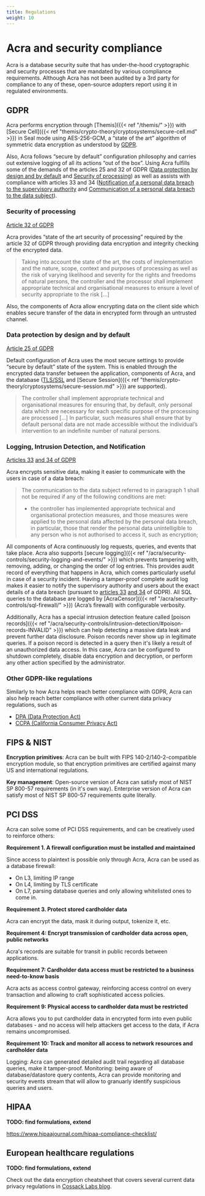 ```yaml
---
title: Regulations
weight: 10
---
```


# Acra and security compliance

Acra is a database security suite that has under-the-hood cryptographic and security processes that are mandated by various compliance requirements. 
Although Acra has not been audited by a 3rd party for compliance to any of these, open-source adopters report using it in regulated environments. 


## GDPR

Acra performs encryption through [Themis]({{< ref "/themis/" >}})
with [Secure Cell]({{< ref "themis/crypto-theory/cryptosystems/secure-cell.md" >}})
in Seal mode using AES-256-GCM,
a “state of the art” algorithm of symmetric data encryption as understood by [GDPR](https://gdpr-info.eu/).

Also, Acra follows “secure by default” configuration philosophy and carries out extensive logging of all its actions “out of the box”.
Using Acra fulfills some of the demands of the articles 25 and 32 of GDPR
([Data protection by design and by default](https://gdpr-info.eu/art-25-gdpr/) and [Security of processing](https://gdpr-info.eu/art-32-gdpr/))
as well as assists with compliance with articles 33 and 34
([Notification of a personal data breach to the supervisory authority](http://gdpr-info.eu/art-33-gdpr/) and [Communication of a personal data breach to the data subject](http://gdpr-info.eu/art-34-gdpr/)).

### Security of processing

[Article 32 of GDPR](https://gdpr-info.eu/art-32-gdpr/)

Acra provides “state of the art security of processing” required by the article 32 of GDPR through providing data encryption and integrity checking of the encrypted data.

> Taking into account the state of the art, the costs of implementation and the nature, scope, context and purposes of processing as well as the risk of varying likelihood and severity for the rights and freedoms of natural persons, the controller and the processor shall implement appropriate technical and organisational measures to ensure a level of security appropriate to the risk [...]

Also, the components of Acra allow encrypting data on the client side which enables secure transfer of the data in encrypted form through an untrusted channel.

### Data protection by design and by default

[Article 25 of GDPR](https://gdpr-info.eu/art-25-gdpr/)

Default configuration of Acra uses the most secure settings to provide “secure by default” state of the system.
This is enabled through the encrypted data transfer between the application, components of Acra, and the database
([TLS/SSL](https://en.wikipedia.org/wiki/Transport_Layer_Security) and [Secure Session]({{< ref "themis/crypto-theory/cryptosystems/secure-session.md" >}}) are supported).

> The controller shall implement appropriate technical and organisational measures for ensuring that, by default, only personal data which are necessary for each specific purpose of the processing are processed [...] In particular, such measures shall ensure that by default personal data are not made accessible without the individual’s intervention to an indefinite number of natural persons.

### Logging, Intrusion Detection, and Notification

[Articles 33](https://gdpr-info.eu/art-33-gdpr/) [and 34 of GDPR](https://gdpr-info.eu/art-34-gdpr/)

Acra encrypts sensitive data, making it easier to communicate with the users in case of a data breach:

> The communication to the data subject referred to in paragraph 1 shall not be required if any of the following conditions are met:
>
> * the controller has implemented appropriate technical and organisational protection measures, and those measures were applied to the personal data affected by the personal data breach, in particular, those that render the personal data unintelligible to any person who is not authorised to access it, such as encryption;

All components of Acra continuously log requests, queries, and events that take place.
Acra also supports [secure logging]({{< ref "/acra/security-controls/security-logging-and-events/" >}})
which prevents tampering with, removing, adding, or changing the order of log entries.
This provides audit record of everything that happens in Acra, which comes particularly useful in case of a security incident.
Having a tamper-proof complete audit log makes it easier to notify the supervisory authority and users about the exact details of a data breach
(pursuant to [articles 33](http://gdpr-info.eu/art-33-gdpr/) [and 34](http://gdpr-info.eu/art-34-gdpr/) of GDPR).
All SQL queries to the database are logged by [AcraCensor]({{< ref "/acra/security-controls/sql-firewall/" >}}) (Acra’s firewall) with configurable verbosity.

Additionally, Acra has a special intrusion detection feature called [poison records]({{< ref "/acra/security-controls/intrusion-detection/#poison-records-INVALID" >}})
which can help detecting a massive data leak and prevent further data disclosure.
Poison records never show up in legitimate queries.
If a poison record is detected in a query then it's likely a result of an unauthorized data access.
In this case, Acra can be configured to shutdown completely, disable data encryption and decryption, or perform any other action specified by the administrator.

### Other GDPR-like regulations

Similarly to how Acra helps reach better compliance with GDPR, Acra can also help reach better compliance with other current data privacy regulations, such as

* [DPA (Data Protection Act)](https://www.legislation.gov.uk/ukpga/2018/12/contents/enacted)
* [CCPA (California Consumer Privacy Act)](https://en.wikipedia.org/wiki/California_Consumer_Privacy_Act)


## FIPS & NIST

**Encryption primitives**: Acra can be built with FIPS 140-2/140-2-compatible encryption module, so that encryption primitives are certified against many US and international regulations. 

**Key management**: Open-source version of Acra can satisfy most of NIST SP 800-57 requirements (in it's own way). Enterprise version of Acra can satisfy most of NIST SP 800-57 requirements quite literally. 

## PCI DSS

Acra can solve some of PCI DSS requirements, and can be creatively used to reinforce others: 


**Requirement 1. A firewall configuration must be installed and maintained**

Since access to plaintext is possible only through Acra, Acra can be used as a database firewall:
* On L3, limiting IP range
* On L4, limiting by TLS certificate
* On L7, parsing database queries and only allowing whitelisted ones to come in. 

**Requirement 3. Protect stored cardholder data**

Acra can encrypt the data, mask it during output, tokenize it, etc. 

**Requirement 4: Encrypt transmission of cardholder data across open, public networks**

Acra's records are suitable for transit in public records between applications. 

**Requirement 7: Cardholder data access must be restricted to a business need-to-know basis** 

Acra acts as access control gateway, reinforcing access control on every transaction and allowing to craft sophisticated access policies. 

**Requirement 9: Physical access to cardholder data must be restricted** 

Acra allows you to put cardholder data in encrypted form into even public databases - and no access will help attackers get access to the data, if Acra remains uncompromised. 

**Requirement 10: Track and monitor all access to network resources and cardholder data** 

Logging: Acra can generated detailed audit trail regarding all database queries, make it tamper-proof. 
Monitoring: being aware of database/datastore query contents, Acra can provide monitoring and security events stream that will allow to granuarly identify suspicious queries and users. 

## HIPAA

**TODO: find formulations, extend**

https://www.hipaajournal.com/hipaa-compliance-checklist/

## European healthcare regulations

**TODO: find formulations, extend**

Check out the data encryption cheatsheet that covers several current data privacy regulations in [Cossack Labs blog](https://www.cossacklabs.com/blog/what-we-need-to-encrypt-cheatsheet.html).
